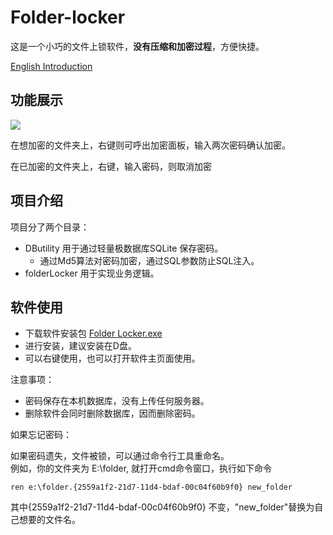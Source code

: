 ﻿# Folder-locker

这是一个小巧的文件上锁软件，**没有压缩和加密过程**，方便快捷。

[English Introduction](README.md)

## 功能展示

![](locker.gif)

在想加密的文件夹上，右键则可呼出加密面板，输入两次密码确认加密。

在已加密的文件夹上，右键，输入密码，则取消加密

## 项目介绍

项目分了两个目录：

- DButility 用于通过轻量极数据库SQLite 保存密码。
    - 通过Md5算法对密码加密，通过SQL参数防止SQL注入。
- folderLocker 用于实现业务逻辑。
    

## 软件使用

- 下载软件安装包 [Folder Locker.exe](https://github.com/Albert-W/Folder-locker/releases)
- 进行安装，建议安装在D盘。
- 可以右键使用，也可以打开软件主页面使用。


注意事项：
- 密码保存在本机数据库，没有上传任何服务器。
- 删除软件会同时删除数据库，因而删除密码。


如果忘记密码：

如果密码遗失，文件被锁，可以通过命令行工具重命名。   
例如，你的文件夹为 E:\folder, 就打开cmd命令窗口，执行如下命令     
```
ren e:\folder.{2559a1f2-21d7-11d4-bdaf-00c04f60b9f0} new_folder
```
其中{2559a1f2-21d7-11d4-bdaf-00c04f60b9f0} 不变，"new_folder"替换为自己想要的文件名。


